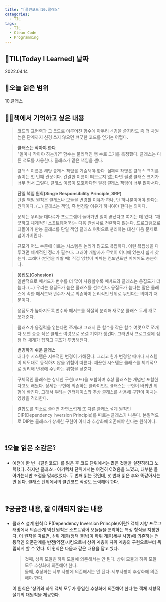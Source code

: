 ```yaml
---
title: "[클린코드]10.클래스"
categories:
  - TIL
tags:
  - TIL
  - Clean Code
  - Programming
---
```


## 📆TIL(Today I Learned) 날짜

2022.04.14

## 📑오늘 읽은 범위

10.클래스

## ✍🏻책에서 기억하고 싶은 내용

> 코드의 표현력과 그 코드로 이루어진 함수에 아무리 신경을 쓸지라도 좀 더 차원 높은 단계까지 신경 쓰지 않으면 꺠끗한 코드를 얻기는 어렵다.

> **클래스는 작아야 한다.**  
> "얼마나 작아야 하는가?" 함수는 물리적인 행 수로 크기를 측정했다. 클래스는 다른 척도를 사용한다. 클래스가 맡은 책임을 센다.

> 클래스 이름은 해당 클래스 책임을 기술해야 한다. 실제로 작명은 클래스 크기를 줄이는 첫 번째 관문이다. 간결한 이름이 떠오르지 않는다면 필경 클래스 크기가 너무 커서 그렇다. 클래스 이름이 모호하다면 필경 클래스 책임이 너무 많아서다.

> **단일 책임 원칙(Single Responsibility Principle, SRP)**  
> 단일 책임 원칙은 클래스나 모듈을 변경할 이유가 하나, 단 하나뿐이어야 한다는 원칙이다. (...) 클래스는 책임, 즉 변경할 이유가 하나여야 한다는 의미다.

> 문제는 우리들 대다수가 프로그램이 돌아가면 일이 끝났다고 여기는 데 있다. '깨끗하고 체계적인 소프트웨어'라는 다음 관심사로 전환하지 않는다. 프로그램으로 되돌아가 만능 클래스를 단일 책임 클래스 여럿으로 분리하는 대신 다음 문제로 넘어가버린다.

> 규모가 어느 수준에 이르는 시스템은 논리가 많고도 복잡하다. 이런 복잡성을 다루려면 체계적인 정리가 필수다. 그래야 개발자가 무엇이 어디에 있는지 쉽게 찾는다. 그래야 (변경을 가할 때) 직접 영향이 미치는 컴포넌트만 이해해도 충분하다.

> **응집도(Cohesion)**  
> 일반적으로 메서드가 변수를 더 많이 사용할수록 메서드와 클래스는 응집도가 더 높다. (...) 우리는 응집도가 높은 클래스를 선호한다. 응집도가 높다는 말은 클래스에 속한 메서드와 변수가 서로 의존하며 논리적인 단위로 묶인다는 의미기 때문이다.

> 응집도가 높아지도록 변수와 메서드를 적절히 분리해 새로운 클래스 두세 개로 쪼개준다.

> 클래스가 응집력을 잃는다면 쪼개라! 그래서 큰 함수를 작은 함수 여럿으로 쪼개다 보면 종종 작은 클래스 여럿으로 쪼갤 기회가 생긴다. 그러면서 프로그램에 점점 더 체계가 잡히고 구조가 투명해진다.

> **변경하기 쉬운 클래스**  
> 대다수 시스템은 지속적인 변경이 가해진다. 그리고 뭔가 변경할 때마다 시스템이 의도대로 동작하지 않을 위험이 따른다. 깨끗한 시스템은 클래스를 체계적으로 정리해 변경에 수반하는 위험을 낮춘다.

> 구체적인 클래스는 상세한 구현(코드)을 포함하며 추상 클래스는 개념만 포함한다고도 배웠다. 상세한 구현에 의존하는 클라이언트 클래스는 구현이 바뀌면 위험에 빠진다. 그래서 우리는 인터페이스와 추상 클래스를 사용해 구현이 미치는 영향을 격리한다.

> 결합도를 최소로 줄이면 자연스럽게 또 다른 클래스 설계 원칙인 DIP(Dependency Inversion Principle)를 따르는 클래스가 나온다. 본질적으로 DIP는 클래스가 상세한 구현이 아니라 추상화에 의존해야 한다는 원칙이다.

<br />

## ❗오늘 읽은 소감은?

- 예전에 한 번 《클린코드》를 읽은 후 코드 단위에서는 많은 것들을 실천하려고 노력했다. 하지만 클래스나 아키텍처 단위에서는 여전히 어려움을 느꼈고, 대부분 돌아가는데만 초점을 맞추었었다. 두 번째 읽는 것인데, 첫 번째 읽은 후와 똑같아서는 안 된다. 클래스 단위에서의 클린코드 작성도 노력해야 한다.

<br />

## ❓궁금한 내용, 잘 이해되지 않는 내용

- 클래스 설계 원칙 DIP(Dependency Inversion Principle)이란? 객체 지향 프로그래밍에서 의존관계 역전 원칙은 소프트웨어 모듈들을 분리하는 특정 형식을 지칭한다. 이 원칙을 따르면, 상위 계층(정책 결정)이 하위 계층(세부 사항)에 의존하는 전통적인 의존관계를 반전(역전)시킴으로써 상위 계층이 하위 계층의 구현으로부터 독립되게 할 수 있다. 이 원칙은 다음과 같은 내용을 담고 있다.

  > 첫째, 상위 모듈은 하위 모듈에 의존해서는 안 된다. 상위 모듈과 하위 모듈 모두 추상화에 의존해야 한다.  
  > 둘째, 추상화는 세부 사항에 의존해서는 안 된다. 세부사항이 추상화에 의존해야 한다.

  이 원칙은 '상위와 하위 객체 모두가 동일한 추상화에 의존해야 한다'는 객체 지향적 설계의 대원칙을 제공한다.
